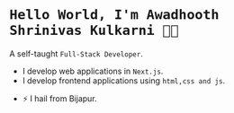 
# `Hello World, I'm Awadhooth Shrinivas Kulkarni 👋🏽`

A self-taught `Full-Stack Developer`. 
* I develop web applications in `Next.js`.
* I develop frontend applications using `html,css and js`.

- ⚡ I hail from Bijapur.

